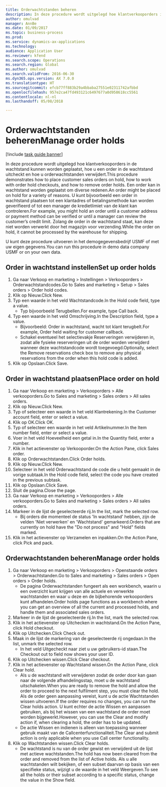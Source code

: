 ```yaml
--- 
title: Orderwachtstanden beheren
description: In deze procedure wordt uitgelegd hoe klantverkooporders in de wachtstand kunnen worden geplaatst, hoe u een order in de wachtstand uitcheckt en hoe u orderwachtstanden verwijdert.
author: omulvad
manager: AnnBe
ms.date: 01/09/2017
ms.topic: business-process
ms.prod: 
ms.service: dynamics-ax-applications
ms.technology: 
audience: Application User
ms.reviewer: kfend
ms.search.scope: Operations
ms.search.region: Global
ms.author: omulvad
ms.search.validFrom: 2016-06-30
ms.dyn365.ops.version: AX 7.0.0
ms.translationtype: HT
ms.sourcegitcommit: efcb77ff883b29a4bbaba27551e02311742afbbd
ms.openlocfilehash: 957e2ca47fd493121c6497677a0d958618cc5561
ms.contentlocale: nl-nl
ms.lasthandoff: 05/08/2018

---
```

# <a name="manage-order-holds"></a><span data-ttu-id="366fe-103">Orderwachtstanden beheren</span><span class="sxs-lookup"><span data-stu-id="366fe-103">Manage order holds</span></span>

[!include [task guide banner](../../includes/task-guide-banner.md)]

<span data-ttu-id="366fe-104">In deze procedure wordt uitgelegd hoe klantverkooporders in de wachtstand kunnen worden geplaatst, hoe u een order in de wachtstand uitcheckt en hoe u orderwachtstanden verwijdert.</span><span class="sxs-lookup"><span data-stu-id="366fe-104">This procedure demonstrates how to place customer sales orders on hold, how to work with order hold checkouts, and how to remove order holds.</span></span> <span data-ttu-id="366fe-105">Een order kan in wachtstand worden geplaatst om diverse redenen.</span><span class="sxs-lookup"><span data-stu-id="366fe-105">An order might be placed on hold for a variety of reasons.</span></span> <span data-ttu-id="366fe-106">U kunt bijvoorbeeld een order in wachtstand plaatsen tot een klantadres of betalingsmethode kan worden geverifieerd of tot een manager de kredietlimiet van de klant kan controleren.</span><span class="sxs-lookup"><span data-stu-id="366fe-106">For example, you might hold an order until a customer address or payment method can be verified or until a manager can review the customer’s credit limit.</span></span> <span data-ttu-id="366fe-107">Zolang de order in de wachtstand staat, kan deze niet worden verwerkt door het magazijn voor verzending.</span><span class="sxs-lookup"><span data-stu-id="366fe-107">While the order on hold, it cannot be processed by the warehouse for shipping.</span></span> 

<span data-ttu-id="366fe-108">U kunt deze procedure uitvoeren in het demogegevensbedrijf USMF of met uw eigen gegevens.</span><span class="sxs-lookup"><span data-stu-id="366fe-108">You can run this procedure in demo data company USMF or on your own data.</span></span>


## <a name="set-up-order-holds"></a><span data-ttu-id="366fe-109">Order in wachtstand instellen</span><span class="sxs-lookup"><span data-stu-id="366fe-109">Set up order holds</span></span>
1. <span data-ttu-id="366fe-110">Ga naar Verkoop en marketing > Instellingen > Verkooporders > Orderwachtstandcodes.</span><span class="sxs-lookup"><span data-stu-id="366fe-110">Go to Sales and marketing > Setup > Sales orders > Order hold codes.</span></span>
2. <span data-ttu-id="366fe-111">Klik op Nieuw.</span><span class="sxs-lookup"><span data-stu-id="366fe-111">Click New.</span></span>
3. <span data-ttu-id="366fe-112">Typ een waarde in het veld Wachtstandcode.</span><span class="sxs-lookup"><span data-stu-id="366fe-112">In the Hold code field, type a value.</span></span>
    * <span data-ttu-id="366fe-113">Typ bijvoorbeeld Terugbellen.</span><span class="sxs-lookup"><span data-stu-id="366fe-113">For example, type Call back.</span></span>  
4. <span data-ttu-id="366fe-114">Typ een waarde in het veld Omschrijving.</span><span class="sxs-lookup"><span data-stu-id="366fe-114">In the Description field, type a value.</span></span>
    * <span data-ttu-id="366fe-115">Bijvoorbeeld: Order in wachtstand, wacht tot klant terugbelt.</span><span class="sxs-lookup"><span data-stu-id="366fe-115">For example, Order held waiting for customer callback.</span></span>  
    * <span data-ttu-id="366fe-116">Schakel eventueel het selectievakje Reserveringen verwijderen in, zodat alle fysieke reserveringen uit de order worden verwijderd wanneer deze wachtstandcode wordt toegevoegd.</span><span class="sxs-lookup"><span data-stu-id="366fe-116">Optionally, select the Remove reservations check box to remove any physical reservations from the order when this hold code is added.</span></span>  
5. <span data-ttu-id="366fe-117">Klik op Opslaan.</span><span class="sxs-lookup"><span data-stu-id="366fe-117">Click Save.</span></span>

## <a name="place-order-on-hold"></a><span data-ttu-id="366fe-118">Order in wachtstand plaatsen</span><span class="sxs-lookup"><span data-stu-id="366fe-118">Place order on hold</span></span>
1. <span data-ttu-id="366fe-119">Ga naar Verkoop en marketing > Verkooporders > Alle verkooporders.</span><span class="sxs-lookup"><span data-stu-id="366fe-119">Go to Sales and marketing > Sales orders > All sales orders.</span></span>
2. <span data-ttu-id="366fe-120">Klik op Nieuw.</span><span class="sxs-lookup"><span data-stu-id="366fe-120">Click New.</span></span>
3. <span data-ttu-id="366fe-121">Typ of selecteer een waarde in het veld Klantrekening.</span><span class="sxs-lookup"><span data-stu-id="366fe-121">In the Customer account field, enter or select a value.</span></span>
4. <span data-ttu-id="366fe-122">Klik op OK.</span><span class="sxs-lookup"><span data-stu-id="366fe-122">Click OK.</span></span>
5. <span data-ttu-id="366fe-123">Typ of selecteer een waarde in het veld Artikelnummer.</span><span class="sxs-lookup"><span data-stu-id="366fe-123">In the Item number field, enter or select a value.</span></span>
6. <span data-ttu-id="366fe-124">Voer in het veld Hoeveelheid een getal in.</span><span class="sxs-lookup"><span data-stu-id="366fe-124">In the Quantity field, enter a number.</span></span>
7. <span data-ttu-id="366fe-125">Klik in het actievenster op Verkooporder.</span><span class="sxs-lookup"><span data-stu-id="366fe-125">On the Action Pane, click Sales order.</span></span>
8. <span data-ttu-id="366fe-126">Klik op Orderwachtstanden.</span><span class="sxs-lookup"><span data-stu-id="366fe-126">Click Order holds.</span></span>
9. <span data-ttu-id="366fe-127">Klik op Nieuw.</span><span class="sxs-lookup"><span data-stu-id="366fe-127">Click New.</span></span>
10. <span data-ttu-id="366fe-128">Selecteer in het veld Orderwachtstand de code die u hebt gemaakt in de vorige subtaak.</span><span class="sxs-lookup"><span data-stu-id="366fe-128">In the Hold code field, select the code you have created in the previous subtask.</span></span>
11. <span data-ttu-id="366fe-129">Klik op Opslaan.</span><span class="sxs-lookup"><span data-stu-id="366fe-129">Click Save.</span></span>
12. <span data-ttu-id="366fe-130">Sluit de pagina.</span><span class="sxs-lookup"><span data-stu-id="366fe-130">Close the page.</span></span>
13. <span data-ttu-id="366fe-131">Ga naar Verkoop en marketing > Verkooporders > Alle verkooporders.</span><span class="sxs-lookup"><span data-stu-id="366fe-131">Go to Sales and marketing > Sales orders > All sales orders.</span></span>
14. <span data-ttu-id="366fe-132">Markeer in de lijst de geselecteerde rij.</span><span class="sxs-lookup"><span data-stu-id="366fe-132">In the list, mark the selected row.</span></span>
    * <span data-ttu-id="366fe-133">Bij orders die momenteel de status 'In wachtstand' hebben, zijn de velden 'Niet verwerken' en 'Wachtstand' gemarkeerd.</span><span class="sxs-lookup"><span data-stu-id="366fe-133">Orders that are currently on hold have the "Do not process" and "Hold" fields marked.</span></span>    
15. <span data-ttu-id="366fe-134">Klik in het actievenster op Verzamelen en inpakken.</span><span class="sxs-lookup"><span data-stu-id="366fe-134">On the Action Pane, click Pick and pack.</span></span>

## <a name="manage-order-holds"></a><span data-ttu-id="366fe-135">Orderwachtstanden beheren</span><span class="sxs-lookup"><span data-stu-id="366fe-135">Manage order holds</span></span>
1. <span data-ttu-id="366fe-136">Ga naar Verkoop en marketing > Verkooporders > Openstaande orders > Orderwachtstanden.</span><span class="sxs-lookup"><span data-stu-id="366fe-136">Go to Sales and marketing > Sales orders > Open orders > Order holds.</span></span>
    * <span data-ttu-id="366fe-137">De pagina Orderwachtstanden fungeert als een workbench, waarin u een overzicht kunt krijgen van alle actuele en verwerkte wachtstanden en waar u deze en de bijbehorende verkooporders kunt afhandelen.</span><span class="sxs-lookup"><span data-stu-id="366fe-137">Order holds page functions as a workbench where you can get an overview of all the current and processed holds, and handle them and associated sales orders.</span></span>      
2. <span data-ttu-id="366fe-138">Markeer in de lijst de geselecteerde rij.</span><span class="sxs-lookup"><span data-stu-id="366fe-138">In the list, mark the selected row.</span></span>
3. <span data-ttu-id="366fe-139">Klik in het actievenster op Uitchecken in wachtstand.</span><span class="sxs-lookup"><span data-stu-id="366fe-139">On the Action Pane, click Hold checkout.</span></span>
4. <span data-ttu-id="366fe-140">Klik op Uitchecken.</span><span class="sxs-lookup"><span data-stu-id="366fe-140">Click Check out.</span></span>
5. <span data-ttu-id="366fe-141">Maak in de lijst de markering van de geselecteerde rij ongedaan.</span><span class="sxs-lookup"><span data-stu-id="366fe-141">In the list, unmark the selected row.</span></span>
    * <span data-ttu-id="366fe-142">In het veld Uitgecheckt naar ziet u uw gebruikers-id staan.</span><span class="sxs-lookup"><span data-stu-id="366fe-142">The Checkout out to field now shows your user ID.</span></span>   
6. <span data-ttu-id="366fe-143">Klik op Uitchecken wissen.</span><span class="sxs-lookup"><span data-stu-id="366fe-143">Click Clear checkout.</span></span>
7. <span data-ttu-id="366fe-144">Klik in het actievenster op Wachtstand wissen.</span><span class="sxs-lookup"><span data-stu-id="366fe-144">On the Action Pane, click Clear hold.</span></span>
    * <span data-ttu-id="366fe-145">Als u de wachtstand wilt verwijderen zodat de order door kan gaan naar de volgende afhandelingsstap, moet u de wachtstand uitschakelen.</span><span class="sxs-lookup"><span data-stu-id="366fe-145">When you are ready to remove the hold and allow the order to proceed to the next fulfilment step, you must clear the hold.</span></span> <span data-ttu-id="366fe-146">Als de order geen aanpassing vereist, kunt u de actie Wachtstanden wissen uitvoeren.</span><span class="sxs-lookup"><span data-stu-id="366fe-146">If the order requires no changes, you can run the Clear holds action.</span></span> <span data-ttu-id="366fe-147">U kunt echter de actie Wissen en aanpassen gebruiken, als bij het wissen van een wachtstand de order moet worden bijgewerkt.</span><span class="sxs-lookup"><span data-stu-id="366fe-147">However, you can use the Clear and modify action if, when clearing a hold, the order has to be updated.</span></span>      
    * <span data-ttu-id="366fe-148">De actie Wissen en indienen is alleen van toepassing wanneer gebruik maakt van de Callcenterfunctionaliteit.</span><span class="sxs-lookup"><span data-stu-id="366fe-148">The Clear and submit action is only applicable when you use Call center functionality.</span></span>  
8. <span data-ttu-id="366fe-149">Klik op Wachtstanden wissen.</span><span class="sxs-lookup"><span data-stu-id="366fe-149">Click Clear holds.</span></span>
    * <span data-ttu-id="366fe-150">De wachtstand is nu van de order gewist en verwijderd uit de lijst met actieve wachtstanden.</span><span class="sxs-lookup"><span data-stu-id="366fe-150">The hold has now been cleared from the order and removed from the list of Active holds.</span></span> <span data-ttu-id="366fe-151">Als u alle wachtstanden wilt bekijken, of een subset daarvan op basis van een specifieke status, wijzigt u de waarde in het veld Weergeven.</span><span class="sxs-lookup"><span data-stu-id="366fe-151">To see all the holds or their subset according to a specific status, change the value in the Show field.</span></span>     


